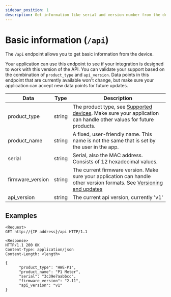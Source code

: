 ```yaml
---
sidebar_position: 1
description: Get information like serial and version number from the device.
---
```


# Basic information (`/api`)

The `/api` endpoint allows you to get basic information from the device.

Your application can use this endpoint to see if your integration is designed to work with this version of the API. You can validate your support based on the combination of `product_type` and `api_version`. Data points in this endpoint that are currently available won't change, but make sure your application can accept new data points for future updates.

| Data             | Type   | Description                                                                                                                                                    |
| ---------------- | ------ | -------------------------------------------------------------------------------------------------------------------------------------------------------------- |
| product_type     | string | The product type, see [Supported devices](/docs/getting-started.md#supported-devices). Make sure your application can handle other values for future products. |
| product_name     | string | A fixed, user-friendly name. This name is not the same that is set by the user in the app.                                                                     |
| serial           | string | Serial, also the MAC address. Consists of 12 hexadecimal values.                                                                                               |
| firmware_version | string | The current firmware version. Make sure your application can handle other version formats. See [Versioning and updates](/docs/versioning.md)                   |
| api_version      | string | The current api version, currently 'v1'                                                                                                                        |

## Examples

```
<Request>
GET http://{IP address}/api HTTP/1.1

<Response>
HTTP/1.1 200 OK
Content-Type: application/json
Content-Length: <length>

{
      "product_type": "HWE-P1",
      "product_name": "P1 Meter",
      "serial": "3c39e7aabbcc",
      "firmware_version": "2.11",
      "api_version": "v1"
}
```
